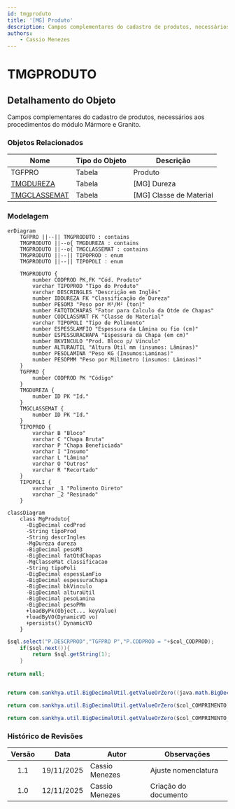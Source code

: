 ```yaml
---
id: tmgproduto
title: '[MG] Produto'
description: Campos complementares do cadastro de produtos, necessários aos procedimentos do módulo Mármore e Granito.
authors:
    - Cassio Menezes
---
```

# TMGPRODUTO

## Detalhamento do Objeto

Campos complementares do cadastro de produtos, necessários aos procedimentos do módulo Mármore e Granito.

### Objetos Relacionados

| Nome | Tipo do Objeto | Descrição |
|--|--|--|
| TGFPRO | Tabela | Produto |
| [TMGDUREZA](TMGDUREZA.md) | Tabela | [MG] Dureza |
| [TMGCLASSEMAT](TMGCLASSEMAT.md) | Tabela | [MG] Classe de Material |

### Modelagem

```mermaid
erDiagram
    TGFPRO ||--|| TMGPRODUTO : contains
    TMGPRODUTO ||--o{ TMGDUREZA : contains
    TMGPRODUTO ||--o{ TMGCLASSEMAT : contains
    TMGPRODUTO ||--|| TIPOPROD : enum
    TMGPRODUTO ||--|| TIPOPOLI : enum

    TMGPRODUTO {
        number CODPROD PK,FK "Cód. Produto"
        varchar TIPOPROD "Tipo do Produto"
        varchar DESCRINGLES "Descrição em Inglês"
        number IDDUREZA FK "Classificação de Dureza"
        number PESOM3 "Peso por M³/M² (ton)"
        number FATQTDCHAPAS "Fator para Calculo da Qtde de Chapas"
        number CODCLASSMAT FK "Classe do Material"
        varchar TIPOPOLI "Tipo de Polimento"
        number ESPESSLAMFIO "Espessura da Lâmina ou fio (cm)"
        number ESPESSURACHAPA "Espessura da Chapa (em cm)"
        number BKVINCULO "Prod. Bloco p/ Vínculo"
        number ALTURAUTIL "Altura Útil mm (insumos: Lâminas)"
        number PESOLAMINA "Peso KG (Insumos:Laminas)"
        number PESOPMM "Peso por Milimetro (insumos: Lâminas)"
    }
    TGFPRO {
        number CODPROD PK "Código"
    }
    TMGDUREZA {
        number ID PK "Id."
    }
    TMGCLASSEMAT {
        number ID PK "Id."
    }
    TIPOPROD {
        varchar B "Bloco"
        varchar C "Chapa Bruta"
        varchar P "Chapa Beneficiada"
        varchar I "Insumo"
        varchar L "Lâmina"
        varchar O "Outros"
        varchar R "Recortado"
    }
    TIPOPOLI {
        varchar _1 "Polimento Direto"
        varchar _2 "Resinado"
    }
```

```mermaid
classDiagram
    class MgProduto{
      -BigDecimal codProd
      -String tipoProd
      -String descrIngles
      -MgDureza dureza
      -BigDecimal pesoM3
      -BigDecimal fatQtdChapas
      -MgClasseMat classificacao
      -String tipoPoli
      -BigDecimal espessLamFio
      -BigDecimal espessuraChapa
      -BigDecimal bkVinculo
      -BigDecimal alturaUtil
      -BigDecimal pesoLamina
      -BigDecimal pesoPMm
      +loadByPk(Object... keyValue)
      +loadByVO(DynamicVO vo)
      +persists() DynamicVO
    }
```

```java
$sql.select("P.DESCRPROD","TGFPRO P","P.CODPROD = "+$col_CODPROD);
	if($sql.next()){
		return $sql.getString(1);
	}
	
return null;


return com.sankhya.util.BigDecimalUtil.getValueOrZero((java.math.BigDecimal) $col_KMCHEGADA).doubleValue() - com.sankhya.util.BigDecimalUtil.getValueOrZero((java.math.BigDecimal) $col_KMSAIDA).doubleValue()

return com.sankhya.util.BigDecimalUtil.getValueOrZero($col_COMPRIMENTO).multiply(com.sankhya.util.BigDecimalUtil.getValueOrZero($col_ALTURA)).multiply(com.sankhya.util.BigDecimalUtil.getValueOrZero($col_LARGURA))

return com.sankhya.util.BigDecimalUtil.getValueOrZero($col_COMPRIMENTO_LIQ).multiply(com.sankhya.util.BigDecimalUtil.getValueOrZero($col_ALTURA_LIQ)).multiply(com.sankhya.util.BigDecimalUtil.getValueOrZero($col_LARGURA_LIQ))

```

### Histórico de Revisões

| Versão | Data | Autor | Observações |
|:--:|:--:|--|--|
| 1.1 | 19/11/2025 | Cassio Menezes | Ajuste nomenclatura |
| 1.0 | 12/11/2025 | Cassio Menezes | Criação do documento |
